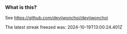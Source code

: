 
### What is this?

See https://github.com/devjiwonchoi/devjiwonchoi

The latest streak freezed was: 2024-10-19T13:00:24.401Z
